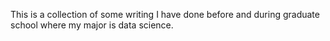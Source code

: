 This is a collection of some writing I have done before and during graduate school where my major is data science.
